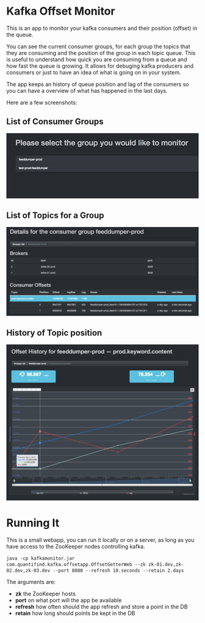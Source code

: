 Kafka Offset Monitor
===========

This is an app to monitor your kafka consumers and their position (offset) in the queue.

You can see the current consumer groups, for each group the topics that they are consuming and the position of the group in each topic queue. This is useful to understand how quick you are consuming from a queue and how fast the queue is growing. It allows for debuging kafka producers and consumers or just to have an idea of what is going on in  your system.

The app keeps an history of queue position and lag of the consumers so you can have a overview of what has happened in the last days.

Here are a few screenshots:

List of Consumer Groups
-----------------------

![Consumer Groups](img/groups.png)

List of Topics for a Group
--------------------------

![Topic List](img/topics.png)

History of Topic position
-------------------------

![Position Graph](img/graph.png)

Running It
===========

This is a small webapp, you can run it locally or on a server, as long as you have access to the ZooKeeper nodes controlling kafka.

```
java -cp kafkamonitor.jar com.quantifind.kafka.offsetapp.OffsetGetterWeb --zk zk-01.dev,zk-02.dev,zk-03.dev --port 8080 --refresh 10.seconds --retain 2.days
```

The arguments are:

- **zk** the ZooKeeper hosts
- **port** on what port will the app be available
- **refresh** how often should the app refresh and store a point in the DB
- **retain** how long should points be kept in the DB